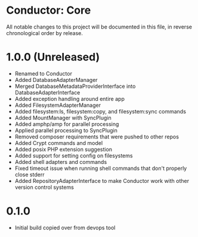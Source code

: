 Conductor: Core
===============

All notable changes to this project will be documented in this file, in reverse chronological order by release.

# 1.0.0 (Unreleased)
- Renamed to Conductor
- Added DatabaseAdapterManager
- Merged DatabaseMetadataProviderInterface into DatabaseAdapterInterface
- Added exception handling around entire app
- Added FilesystemAdapterManager
- Added filesystem:ls, filesystem:copy, and filesystem:sync commands
- Added MountManager with SyncPlugin
- Added amphp/amp for parallel processing
- Applied parallel processing to SyncPlugin
- Removed composer requirements that were pushed to other repos
- Added Crypt commands and model
- Added posix PHP extension suggestion
- Added support for setting config on filesystems
- Added shell adapters and commands
- Fixed timeout issue when running shell commands that don't properly close stderr
- Added RepositoryAdapterInterface to make Conductor work with other version control systems

# 0.1.0
- Initial build copied over from devops tool
